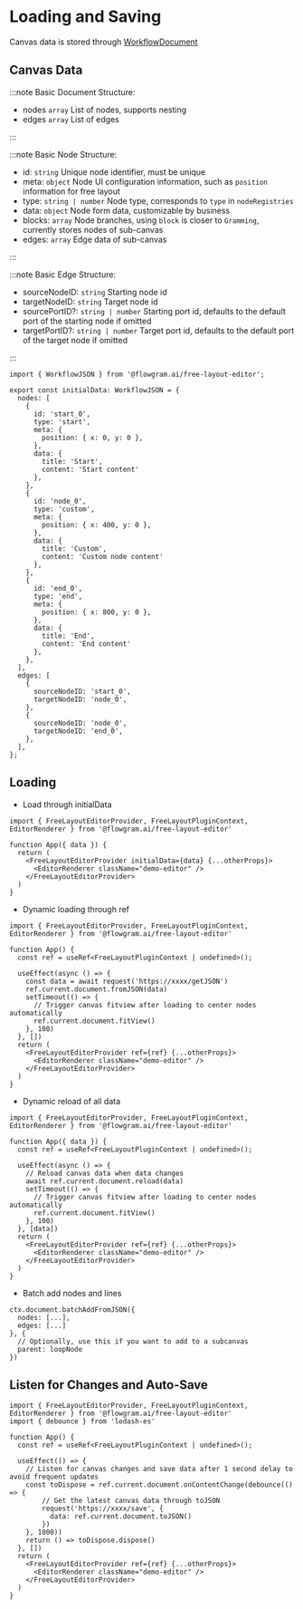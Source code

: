 # Loading and Saving

Canvas data is stored through [WorkflowDocument](/en/api/core/workflow-document.md)

## Canvas Data

:::note Basic Document Structure:

* nodes `array` List of nodes, supports nesting
* edges `array` List of edges

:::

:::note Basic Node Structure:

* id: `string` Unique node identifier, must be unique
* meta: `object` Node UI configuration information, such as `position` information for free layout
* type: `string | number` Node type, corresponds to `type` in `nodeRegistries`
* data: `object` Node form data, customizable by business
* blocks: `array` Node branches, using `block` is closer to `Gramming`, currently stores nodes of sub-canvas
* edges: `array` Edge data of sub-canvas

:::

:::note Basic Edge Structure:

* sourceNodeID: `string` Starting node id
* targetNodeID: `string` Target node id
* sourcePortID?: `string | number` Starting port id, defaults to the default port of the starting node if omitted
* targetPortID?: `string | number` Target port id, defaults to the default port of the target node if omitted

:::

```tsx pure title="initial-data.ts"
import { WorkflowJSON } from '@flowgram.ai/free-layout-editor';

export const initialData: WorkflowJSON = {
  nodes: [
    {
      id: 'start_0',
      type: 'start',
      meta: {
        position: { x: 0, y: 0 },
      },
      data: {
        title: 'Start',
        content: 'Start content'
      },
    },
    {
      id: 'node_0',
      type: 'custom',
      meta: {
        position: { x: 400, y: 0 },
      },
      data: {
        title: 'Custom',
        content: 'Custom node content'
      },
    },
    {
      id: 'end_0',
      type: 'end',
      meta: {
        position: { x: 800, y: 0 },
      },
      data: {
        title: 'End',
        content: 'End content'
      },
    },
  ],
  edges: [
    {
      sourceNodeID: 'start_0',
      targetNodeID: 'node_0',
    },
    {
      sourceNodeID: 'node_0',
      targetNodeID: 'end_0',
    },
  ],
};
```

## Loading

* Load through initialData

```tsx pure
import { FreeLayoutEditorProvider, FreeLayoutPluginContext, EditorRenderer } from '@flowgram.ai/free-layout-editor'

function App({ data }) {
  return (
    <FreeLayoutEditorProvider initialData={data} {...otherProps}>
      <EditorRenderer className="demo-editor" />
    </FreeLayoutEditorProvider>
  )
}
```

* Dynamic loading through ref

```tsx pure
import { FreeLayoutEditorProvider, FreeLayoutPluginContext, EditorRenderer } from '@flowgram.ai/free-layout-editor'

function App() {
  const ref = useRef<FreeLayoutPluginContext | undefined>();

  useEffect(async () => {
    const data = await request('https://xxxx/getJSON')
    ref.current.document.fromJSON(data)
    setTimeout(() => {
      // Trigger canvas fitview after loading to center nodes automatically
      ref.current.document.fitView()
    }, 100)
  }, [])
  return (
    <FreeLayoutEditorProvider ref={ref} {...otherProps}>
      <EditorRenderer className="demo-editor" />
    </FreeLayoutEditorProvider>
  )
}
```

* Dynamic reload of all data

```tsx pure
import { FreeLayoutEditorProvider, FreeLayoutPluginContext, EditorRenderer } from '@flowgram.ai/free-layout-editor'

function App({ data }) {
  const ref = useRef<FreeLayoutPluginContext | undefined>();

  useEffect(async () => {
    // Reload canvas data when data changes
    await ref.current.document.reload(data)
    setTimeout(() => {
      // Trigger canvas fitview after loading to center nodes automatically
      ref.current.document.fitView()
    }, 100)
  }, [data])
  return (
    <FreeLayoutEditorProvider ref={ref} {...otherProps}>
      <EditorRenderer className="demo-editor" />
    </FreeLayoutEditorProvider>
  )
}
```

* Batch add nodes and lines

```tsx pure
ctx.document.batchAddFromJSON({
  nodes: [...],
  edges: [...]
}, {
  // Optionally, use this if you want to add to a subcanvas
  parent: loopNode
})
```

## Listen for Changes and Auto-Save

```tsx pure
import { FreeLayoutEditorProvider, FreeLayoutPluginContext, EditorRenderer } from '@flowgram.ai/free-layout-editor'
import { debounce } from 'lodash-es'

function App() {
  const ref = useRef<FreeLayoutPluginContext | undefined>();

  useEffect(() => {
    // Listen for canvas changes and save data after 1 second delay to avoid frequent updates
    const toDispose = ref.current.document.onContentChange(debounce(() => {
        // Get the latest canvas data through toJSON
        request('https://xxxx/save', {
          data: ref.current.document.toJSON()
        })
    }, 1000))
    return () => toDispose.dispose()
  }, [])
  return (
    <FreeLayoutEditorProvider ref={ref} {...otherProps}>
      <EditorRenderer className="demo-editor" />
    </FreeLayoutEditorProvider>
  )
}
```
